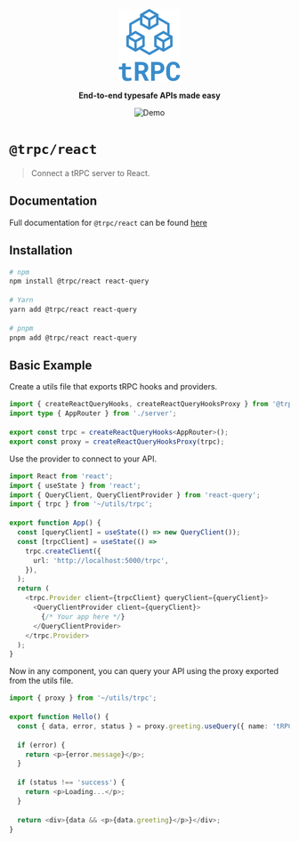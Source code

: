 <p align="center">
  <a href="https://trpc.io/"><img src="../../www/static/img/logo-text.svg" alt="tRPC" height="130"/></a>
</p>

<p align="center">
  <strong>End-to-end typesafe APIs made easy</strong>
</p>

<p align="center">
  <!-- TODO: replace with new version GIF -->
  <img src="https://storage.googleapis.com/trpc/trpcgif.gif" alt="Demo" />
</p>

# `@trpc/react`

> Connect a tRPC server to React.

## Documentation

Full documentation for `@trpc/react` can be found [here](https://trpc.io/docs/react-queries)

## Installation

```bash
# npm
npm install @trpc/react react-query

# Yarn
yarn add @trpc/react react-query

# pnpm
pnpm add @trpc/react react-query
```

## Basic Example

Create a utils file that exports tRPC hooks and providers.

```ts
import { createReactQueryHooks, createReactQueryHooksProxy } from '@trpc/react';
import type { AppRouter } from './server';

export const trpc = createReactQueryHooks<AppRouter>();
export const proxy = createReactQueryHooksProxy(trpc);
```

Use the provider to connect to your API.

```ts
import React from 'react';
import { useState } from 'react';
import { QueryClient, QueryClientProvider } from 'react-query';
import { trpc } from '~/utils/trpc';

export function App() {
  const [queryClient] = useState(() => new QueryClient());
  const [trpcClient] = useState(() =>
    trpc.createClient({
      url: 'http://localhost:5000/trpc',
    }),
  );
  return (
    <trpc.Provider client={trpcClient} queryClient={queryClient}>
      <QueryClientProvider client={queryClient}>
        {/* Your app here */}
      </QueryClientProvider>
    </trpc.Provider>
  );
}
```

Now in any component, you can query your API using the proxy exported from the utils file.

```ts
import { proxy } from '~/utils/trpc';

export function Hello() {
  const { data, error, status } = proxy.greeting.useQuery({ name: 'tRPC' });

  if (error) {
    return <p>{error.message}</p>;
  }

  if (status !== 'success') {
    return <p>Loading...</p>;
  }

  return <div>{data && <p>{data.greeting}</p>}</div>;
}
```
